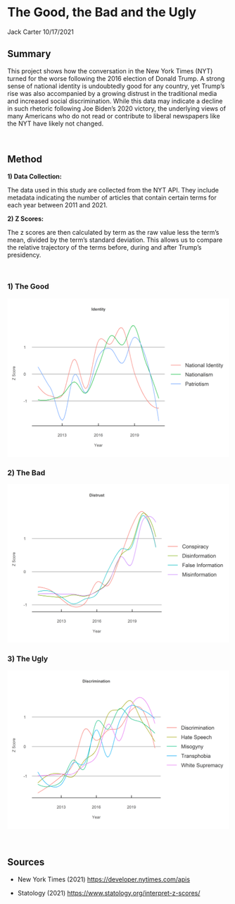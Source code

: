 The Good, the Bad and the Ugly
================
Jack Carter
10/17/2021

## **Summary**

This project shows how the conversation in the New York Times (NYT)
turned for the worse following the 2016 election of Donald Trump. A
strong sense of national identity is undoubtedly good for any country,
yet Trump’s rise was also accompanied by a growing distrust in the
traditional media and increased social discrimination. While this data
may indicate a decline in such rhetoric following Joe Biden’s 2020
victory, the underlying views of many Americans who do not read or
contribute to liberal newspapers like the NYT have likely not changed.

 

## **Method**

**1) Data Collection:**

The data used in this study are collected from the NYT API. They include
metadata indicating the number of articles that contain certain terms
for each year between 2011 and 2021.

**2) Z Scores:**

The z scores are then calculated by term as the raw value less the
term’s mean, divided by the term’s standard deviation. This allows us
to compare the relative trajectory of the terms before, during and after
Trump’s presidency.

 

### 1\) The Good

![](The-Good-the-Bad-and-the-Ugly_files/figure-gfm/unnamed-chunk-1-1.png)<!-- -->

### 2\) The Bad

![](The-Good-the-Bad-and-the-Ugly_files/figure-gfm/unnamed-chunk-2-1.png)<!-- -->

### 3\) The Ugly

![](The-Good-the-Bad-and-the-Ugly_files/figure-gfm/unnamed-chunk-3-1.png)<!-- -->

 

## **Sources**

  - New York Times (2021) <https://developer.nytimes.com/apis>

  - Statology (2021) <https://www.statology.org/interpret-z-scores/>
